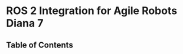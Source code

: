 # ROS 2 Integration for Agile Robots Diana 7

<!-- [![CI](https://github.com/frankaemika/franka_ros2/actions/workflows/ci.yml/badge.svg)](https://github.com/frankaemika/franka_ros2/actions/workflows/ci.yml) -->

## Table of Contents
